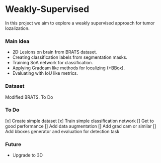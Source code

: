 # Weakly-Supervised

In this project we aim to explore a weakly supervised approach for tumor lozalization.


### Main Idea
* 2D Lesions on brain from BRATS dataset.
* Creating classification labels from segmentation masks.
* Training SoA network for classification.
* Applying Gradcam like methods for localizing (+BBox).
* Evaluating with IoU like metrics.

### Dataset

Modified BRATS. To Do

### To Do
[x] Create simple dataset
[x] Train simple classification network
[] Get to good performance
[] Add data augmentation
[] Add grad cam or similar
[] Add bboxes generator and evaluation for detection task

### Future
* Upgrade to 3D